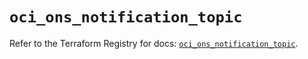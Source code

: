 # `oci_ons_notification_topic`

Refer to the Terraform Registry for docs: [`oci_ons_notification_topic`](https://registry.terraform.io/providers/oracle/oci/6.18.0/docs/resources/ons_notification_topic).
